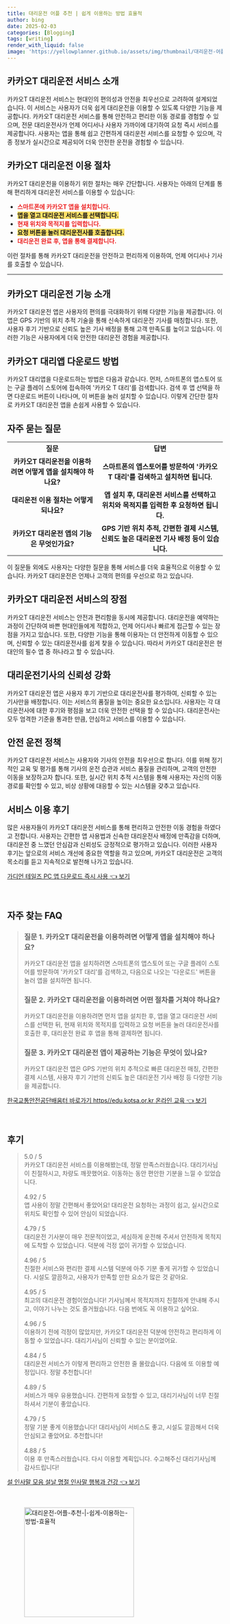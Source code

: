 ```yaml
---
title: 대리운전 어플 추천 | 쉽게 이용하는 방법 효율적
author: bing
date: 2025-02-03
categories: [Blogging]
tags: [writing]
render_with_liquid: false
image: 'https://yellowplanner.github.io/assets/img/thumbnail/대리운전-어플-추천-|-쉽게-이용하는-방법-효율적.webp'
---
```



<h2 id='카카오T_대리운전_서비스_소개'>카카오T 대리운전 서비스 소개</h2>

<p>카카오T 대리운전 서비스는 현대인의 편의성과 안전을 최우선으로 고려하여 설계되었습니다. 이 서비스는 사용자가 더욱 쉽게 대리운전을 이용할 수 있도록 다양한 기능을 제공합니다. 카카오T 대리운전 서비스를 통해 안전하고 편리한 이동 경로를 경험할 수 있으며, 전문 대리운전사가 언제 어디서나 사용자 가까이에 대기하여 요청 즉시 서비스를 제공합니다. 사용자는 앱을 통해 쉽고 간편하게 대리운전 서비스를 요청할 수 있으며, 각종 정보가 실시간으로 제공되어 더욱 안전한 운전을 경험할 수 있습니다.</p>

<h2 id='이용_절차'>카카오T 대리운전 이용 절차</h2>

<p>카카오T 대리운전을 이용하기 위한 절차는 매우 간단합니다. 사용자는 아래의 단계를 통해 편리하게 대리운전 서비스를 이용할 수 있습니다:</p>

<ul>
    <li><b><span style="color: #ee2323;">스마트폰에 카카오T 앱을 설치합니다.</span></b></li>
    <li><b><span style="background-color: #ffe066;">앱을 열고 대리운전 서비스를 선택합니다.</span></b></li>
    <li><b><span style="color: #ee2323;">현재 위치와 목적지를 입력합니다.</span></b></li>
    <li><b><span style="background-color: #ffe066;">요청 버튼을 눌러 대리운전사를 호출합니다.</span></b></li>
    <li><b><span style="color: #ee2323;">대리운전 완료 후, 앱을 통해 결제합니다.</span></b></li>
</ul>

<p>이런 절차를 통해 카카오T 대리운전을 안전하고 편리하게 이용하여, 언제 어디서나 기사를 호출할 수 있습니다.</p>

<hr />

<h2 id='기능_소개'>카카오T 대리운전 기능 소개</h2>

<p>카카오T 대리운전 앱은 사용자의 편의를 극대화하기 위해 다양한 기능을 제공합니다. 이 앱은 GPS 기반의 위치 추적 기술을 통해 신속하게 대리운전 기사를 매칭합니다. 또한, 사용자 후기 기반으로 신뢰도 높은 기사 배정을 통해 고객 만족도를 높이고 있습니다. 이러한 기능은 사용자에게 더욱 안전한 대리운전 경험을 제공합니다.</p>

<h2 id='앱_다운로드_방법'>카카오T 대리앱 다운로드 방법</h2>

<p>카카오T 대리앱을 다운로드하는 방법은 다음과 같습니다. 먼저, 스마트폰의 앱스토어 또는 구글 플레이 스토어에 접속하여 '카카오 T 대리'를 검색합니다. 검색 후 앱 선택을 하면 다운로드 버튼이 나타나며, 이 버튼을 눌러 설치할 수 있습니다. 이렇게 간단한 절차로 카카오T 대리운전 앱을 손쉽게 사용할 수 있습니다.</p>

<h2 id='자주_묻는_질문'>자주 묻는 질문</h2>

<table>
    <tr>
        <td style="text-align: center; height: 17px;"><b>질문</b></td>
        <td style="text-align: center; height: 17px;"><b>답변</b></td>
    </tr>
    <tr>
        <td style="text-align: center; height: 17px;"><b>카카오T 대리운전을 이용하려면 어떻게 앱을 설치해야 하나요?</b></td>
        <td style="text-align: center; height: 17px;"><b>스마트폰의 앱스토어를 방문하여 '카카오T 대리'를 검색하고 설치하면 됩니다.</b></td>
    </tr>
    <tr>
        <td style="text-align: center; height: 17px;"><b>대리운전 이용 절차는 어떻게 되나요?</b></td>
        <td style="text-align: center; height: 17px;"><b>앱 설치 후, 대리운전 서비스를 선택하고 위치와 목적지를 입력한 후 요청하면 됩니다.</b></td>
    </tr>
    <tr>
        <td style="text-align: center; height: 17px;"><b>카카오T 대리운전 앱의 기능은 무엇인가요?</b></td>
        <td style="text-align: center; height: 17px;"><b>GPS 기반 위치 추적, 간편한 결제 시스템, 신뢰도 높은 대리운전 기사 배정 등이 있습니다.</b></td>
    </tr>
</table>

<p>이 질문들 외에도 사용자는 다양한 질문을 통해 서비스를 더욱 효율적으로 이용할 수 있습니다. 카카오T 대리운전은 언제나 고객의 편의를 우선으로 하고 있습니다.</p>

<h2 id='결론'>카카오T 대리운전 서비스의 장점</h2>

<p>카카오T 대리운전 서비스는 안전과 편리함을 동시에 제공합니다. 대리운전을 예약하는 과정이 간단하여 바쁜 현대인들에게 적합하고, 언제 어디서나 빠르게 접근할 수 있는 장점을 가지고 있습니다. 또한, 다양한 기능을 통해 이용자는 더 안전하게 이동할 수 있으며, 신뢰할 수 있는 대리운전사를 쉽게 찾을 수 있습니다. 따라서 카카오T 대리운전은 현대인의 필수 앱 중 하나라고 할 수 있습니다.</p>

<h2 id='운전_기사_신뢰성'>대리운전기사의 신뢰성 강화</h2>

<p>카카오T 대리운전 앱은 사용자 후기 기반으로 대리운전사를 평가하여, 신뢰할 수 있는 기사만을 배정합니다. 이는 서비스의 품질을 높이는 중요한 요소입니다. 사용자는 각 대리운전사에 대한 후기와 평점을 보고 더욱 안전한 선택을 할 수 있습니다. 대리운전사는 모두 엄격한 기준을 통과한 만큼, 안심하고 서비스를 이용할 수 있습니다.</p>

<h2 id='안전_운전_정책'>안전 운전 정책</h2>

<p>카카오T 대리운전 서비스는 사용자와 기사의 안전을 최우선으로 합니다. 이를 위해 정기적인 교육 및 평가를 통해 기사의 운전 습관과 서비스 품질을 관리하며, 고객의 안전한 이동을 보장하고자 합니다. 또한, 실시간 위치 추적 시스템을 통해 사용자는 자신의 이동 경로를 확인할 수 있고, 비상 상황에 대응할 수 있는 시스템을 갖추고 있습니다.</p>

<h2 id='서비스_이용_후기'>서비스 이용 후기</h2>

<p>많은 사용자들이 카카오T 대리운전 서비스를 통해 편리하고 안전한 이동 경험을 하였다고 전합니다. 사용자는 간편한 앱 사용법과 신속한 대리운전사 배정에 만족감을 더하며, 대리운전 중 느꼈던 안심감과 신뢰성도 긍정적으로 평가하고 있습니다. 이러한 사용자 후기는 앞으로의 서비스 개선에 중요한 역할을 하고 있으며, 카카오T 대리운전은 고객의 목소리를 듣고 지속적으로 발전해 나가고 있습니다.</p>


<p><a class="click-button" title="가디언 테일즈 PC 앱 다운로드 즉시 사용" href="https://yellowplanner.github.io/posts/%EA%B0%80%EB%94%94%EC%96%B8-%ED%85%8C%EC%9D%BC%EC%A6%88-PC-%EC%95%B1-%EB%8B%A4%EC%9A%B4%EB%A1%9C%EB%93%9C-%EC%A6%89%EC%8B%9C-%EC%82%AC%EC%9A%A9/" rel="dofollow">가디언 테일즈 PC 앱 다운로드 즉시 사용 👈 보기</a></p><br>
<h2 id='자주_찾는_FAQ'>자주 찾는 FAQ</h2>
<div itemscope="" itemtype="https://schema.org/FAQPage"> 
<blockquote> 
<div itemscope="" itemprop="mainEntity" itemtype="https://schema.org/Question"> 
<h3 itemprop="name">질문 1. 카카오T 대리운전을 이용하려면 어떻게 앱을 설치해야 하나요?</h3> 
<div itemscope="" itemprop="acceptedAnswer" itemtype="https://schema.org/Answer"> 
<span itemprop="text"> <p>카카오T 대리운전 앱을 설치하려면 스마트폰의 앱스토어 또는 구글 플레이 스토어를 방문하여 '카카오T 대리'를 검색하고, 다음으로 나오는 '다운로드' 버튼을 눌러 앱을 설치하면 됩니다.</p> </span> 
</div> 
</div> 
<div itemscope="" itemprop="mainEntity" itemtype="https://schema.org/Question"> 
<h3 itemprop="name">질문 2. 카카오T 대리운전을 이용하려면 어떤 절차를 거쳐야 하나요?</h3> 
<div itemscope="" itemprop="acceptedAnswer" itemtype="https://schema.org/Answer"> 
<span itemprop="text"> <p>카카오T 대리운전을 이용하려면 먼저 앱을 설치한 후, 앱을 열고 대리운전 서비스를 선택한 뒤, 현재 위치와 목적지를 입력하고 요청 버튼을 눌러 대리운전사를 호출한 후, 대리운전 완료 후 앱을 통해 결제하면 됩니다.</p> </span> 
</div> 
</div> 
<div itemscope="" itemprop="mainEntity" itemtype="https://schema.org/Question"> 
<h3 itemprop="name">질문 3. 카카오T 대리운전 앱이 제공하는 기능은 무엇이 있나요?</h3> 
<div itemscope="" itemprop="acceptedAnswer" itemtype="https://schema.org/Answer"> 
<span itemprop="text"> <p>카카오T 대리운전 앱은 GPS 기반의 위치 추적으로 빠른 대리운전 매칭, 간편한 결제 시스템, 사용자 후기 기반의 신뢰도 높은 대리운전 기사 배정 등 다양한 기능을 제공합니다.</p> </span> 
</div> 
</div> 
</blockquote> 
</div>
<p><a class="click-button" title="한국교통안전공단배움터 바로가기 https//edu.kotsa.or.kr 온라인 교육" href="https://yellowplanner.github.io/posts/%ED%95%9C%EA%B5%AD%EA%B5%90%ED%86%B5%EC%95%88%EC%A0%84%EA%B3%B5%EB%8B%A8%EB%B0%B0%EC%9B%80%ED%84%B0-%EB%B0%94%EB%A1%9C%EA%B0%80%EA%B8%B0-httpsedu.kotsa.or.kr-%EC%98%A8%EB%9D%BC%EC%9D%B8-%EA%B5%90%EC%9C%A1/" rel="dofollow">한국교통안전공단배움터 바로가기 https//edu.kotsa.or.kr 온라인 교육 👈 보기</a></p><br>
<h2 id='후기'>후기</h2>
<div itemscope itemtype="https://schema.org/Product">
  <blockquote>
  <div itemprop="review" itemscope itemtype="https://schema.org/Review">
      <div itemprop="reviewRating" itemscope itemtype="https://schema.org/Rating"> <span itemprop="ratingValue">5.0</span> / <span itemprop="bestRating">5</span> </div>
      <span itemprop="reviewBody">카카오T 대리운전 서비스를 이용해봤는데, 정말 만족스러웠습니다. 대리기사님이 친절하시고, 차량도 깨끗했어요. 이동하는 동안 편안한 기분을 느낄 수 있었습니다.</span>
  </div>
  <br>
  <div itemprop="review" itemscope itemtype="https://schema.org/Review">
      <div itemprop="reviewRating" itemscope itemtype="https://schema.org/Rating"> <span itemprop="ratingValue">4.92</span> / <span itemprop="bestRating">5</span> </div>
      <span itemprop="reviewBody">앱 사용이 정말 간편해서 좋았어요! 대리운전 요청하는 과정이 쉽고, 실시간으로 위치도 확인할 수 있어 안심이 되었습니다.</span>
  </div>
  <br>
  <div itemprop="review" itemscope itemtype="https://schema.org/Review">
      <div itemprop="reviewRating" itemscope itemtype="https://schema.org/Rating"> <span itemprop="ratingValue">4.79</span> / <span itemprop="bestRating">5</span> </div>
      <span itemprop="reviewBody">대리운전 기사분이 매우 전문적이었고, 세심하게 운전해 주셔서 안전하게 목적지에 도착할 수 있었습니다. 덕분에 걱정 없이 귀가할 수 있었습니다.</span>
  </div>
  <br>
  <div itemprop="review" itemscope itemtype="https://schema.org/Review">
      <div itemprop="reviewRating" itemscope itemtype="https://schema.org/Rating"> <span itemprop="ratingValue">4.96</span> / <span itemprop="bestRating">5</span> </div>
      <span itemprop="reviewBody">친절한 서비스와 편리한 결제 시스템 덕분에 아주 기분 좋게 귀가할 수 있었습니다. 시설도 깔끔하고, 사용자가 만족할 만한 요소가 많은 것 같아요.</span>
  </div>
  <br>
  <div itemprop="review" itemscope itemtype="https://schema.org/Review">
      <div itemprop="reviewRating" itemscope itemtype="https://schema.org/Rating"> <span itemprop="ratingValue">4.95</span> / <span itemprop="bestRating">5</span> </div>
      <span itemprop="reviewBody">최고의 대리운전 경험이었습니다! 기사님께서 목적지까지 친절하게 안내해 주시고, 이야기 나누는 것도 즐거웠습니다. 다음 번에도 꼭 이용하고 싶어요.</span>
  </div>
  <br>
  <div itemprop="review" itemscope itemtype="https://schema.org/Review">
      <div itemprop="reviewRating" itemscope itemtype="https://schema.org/Rating"> <span itemprop="ratingValue">4.96</span> / <span itemprop="bestRating">5</span> </div>
      <span itemprop="reviewBody">이용하기 전에 걱정이 많았지만, 카카오T 대리운전 덕분에 안전하고 편리하게 이동할 수 있었습니다. 대리기사님이 신뢰할 수 있는 분이었어요.</span>
  </div>
  <br>
  <div itemprop="review" itemscope itemtype="https://schema.org/Review">
      <div itemprop="reviewRating" itemscope itemtype="https://schema.org/Rating"> <span itemprop="ratingValue">4.84</span> / <span itemprop="bestRating">5</span> </div>
      <span itemprop="reviewBody">대리운전 서비스가 이렇게 편리하고 안전한 줄 몰랐습니다. 다음에 또 이용할 예정입니다. 정말 추천합니다!</span>
  </div>
  <br>
  <div itemprop="review" itemscope itemtype="https://schema.org/Review">
      <div itemprop="reviewRating" itemscope itemtype="https://schema.org/Rating"> <span itemprop="ratingValue">4.89</span> / <span itemprop="bestRating">5</span> </div>
      <span itemprop="reviewBody">서비스가 매우 유용했습니다. 간편하게 요청할 수 있고, 대리기사님이 너무 친절하셔서 기분이 좋았습니다.</span>
  </div>
  <br>
  <div itemprop="review" itemscope itemtype="https://schema.org/Review">
      <div itemprop="reviewRating" itemscope itemtype="https://schema.org/Rating"> <span itemprop="ratingValue">4.79</span> / <span itemprop="bestRating">5</span> </div>
      <span itemprop="reviewBody">정말 기분 좋게 이용했습니다! 대리사님이 서비스도 좋고, 시설도 깔끔해서 더욱 안심되고 좋았어요. 추천합니다!</span>
  </div>
  <br>
  <div itemprop="review" itemscope itemtype="https://schema.org/Review">
      <div itemprop="reviewRating" itemscope itemtype="https://schema.org/Rating"> <span itemprop="ratingValue">4.88</span> / <span itemprop="bestRating">5</span> </div>
      <span itemprop="reviewBody">이용 후 만족스러웠습니다. 다시 이용할 계획입니다. 수고해주신 대리기사님께 감사드립니다!</span>
  </div>
  </blockquote>
</div>
<p><a class="click-button" title="설 인사말 모음 설날 명절 인사말 행복과 건강" href="https://yellowplanner.github.io/posts/%EC%84%A4-%EC%9D%B8%EC%82%AC%EB%A7%90-%EB%AA%A8%EC%9D%8C-%EC%84%A4%EB%82%A0-%EB%AA%85%EC%A0%88-%EC%9D%B8%EC%82%AC%EB%A7%90-%ED%96%89%EB%B3%B5%EA%B3%BC-%EA%B1%B4%EA%B0%95/" rel="dofollow">설 인사말 모음 설날 명절 인사말 행복과 건강 👈 보기</a></p><br>
<figure class="image"><img src="https://yellowplanner.github.io/assets/img/thumbnail/대리운전-어플-추천-|-쉽게-이용하는-방법-효율적.webp" alt="대리운전-어플-추천-|-쉽게-이용하는-방법-효율적" width="256" height="256"></figure>